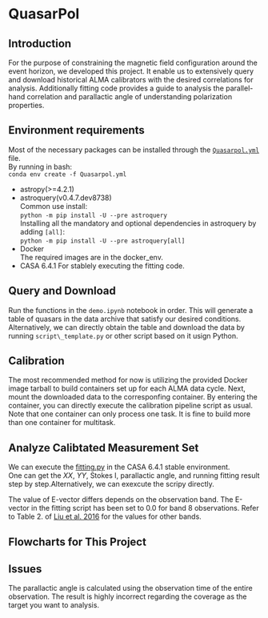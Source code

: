 # QuasarPol

## Introduction
For the purpose of constraining the magnetic field configuration around the event horizon, we developed this project. It enable us to extensively query and download historical ALMA calibrators with the desired correlations for analysis. Additionally fitting code provides a guide to analysis the parallel-hand correlation and parallactic angle of understanding polarization properties.

## Environment requirements
Most of the necessary packages can be installed through the [`Quasarpol.yml`](https://github.com/peterlai500/QuasarPolarization/blob/main/Quasarpol.yml) file.  
By running in bash:  
`conda env create -f Quasarpol.yml `

- astropy(>=4.2.1)
- astroquery(v0.4.7.dev8738)  
  Common use install:  
  `python -m pip install -U --pre astroquery`  
  Installing all the mandatory and optional dependencies in astroquery by adding `[all]`:  
  `python -m pip install -U --pre astroquery[all]`
- Docker  
  The required images are in the docker\_env.
- CASA 6.4.1
  For stablely executing the fitting code.

## Query and Download
Run the functions in the `demo.ipynb` notebook in order. This will generate a table of quasars in the data archive that satisfy our desired conditions.  
Alternatively, we can directly obtain the table and download the data by running `script\_template.py` or other script based on it usign Python.

## Calibration
The most recommended method for now is utilizing the provided Docker image tarball to build containers set up for each ALMA  data cycle. Next, mount the downloaded data to the corresponfing container. By entering the container, you can directly execute the calibration pipeline script as usual.  
Note that one container can only process one task. It is fine to build more than one container for multitask.

## Analyze Calibtated Measurement Set
We can execute the [fitting.py](https://github.com/peterlai500/QuasarPolarization/blob/main/fitting.py) in the CASA 6.4.1 stable environment.  
One can get the $XX$, $YY$, Stokes I, parallactic angle, and running fitting result step by step.Alternatively, we can exexcute the scripy  directly.

The value of E-vector differs depends on the observation band. The E-vector in the fitting script has been set to 0.0 for band 8 observations. Refer to Table 2. of [Liu et al. 2016](https://ui.adsabs.harvard.edu/abs/2016A%26A...593A.107L/abstract) for the values for other bands.

## Flowcharts for This Project

## Issues
The parallactic angle is calculated using the observation time of the entire observation. The result is highly incorrect regarding the coverage as the target you want to analysis.
